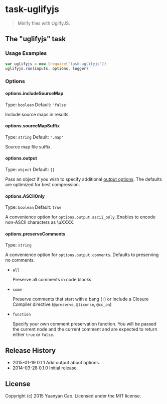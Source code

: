 # task-uglifyjs
> Minify files with UglifyJS.

## The "uglifyjs" task

### Usage Examples

```js
var uglifyjs = new (require('task-uglifyjs'))
uglifyjs.run(inputs, options, logger)
```

### Options

#### options.includeSourceMap
Type: `boolean`
Default: `'false'`

Include source maps in results.

#### options.sourceMapSuffix
Type: `string`
Default: `'.map'`

Source map file suffix.

#### options.output
Type: `object`
Default: `{}`

Pass an object if you wish to specify additional [output 
options](http://lisperator.net/uglifyjs/codegen). The defaults are
optimized for best compression.

#### options.ASCIIOnly
Type: `boolean` 
Default: `true`

A convenience option for `options.output.ascii_only`. Enables to encode non-ASCII characters as \uXXXX.

#### options.preserveComments 
Type: `string`

A convenience option for `options.output.comments`. Defaults to preserving no comments.

- `all`

    Preserve all comments in code blocks

- `some`

    Preserve comments that start with a bang (`!`) or include a Closure
    Compiler directive (`@preserve`, `@license`, `@cc_on`)

- `function`

    Specify your own comment preservation function. You will be passed the
    current node and the current comment and are expected to return either
    `true` or `false`.

## Release History
* 2015-01-19    0.1.1    Add output about options.
* 2014-03-28    0.1.0    Initial release.

## License
Copyright (c) 2015 Yuanyan Cao. Licensed under the MIT license.
